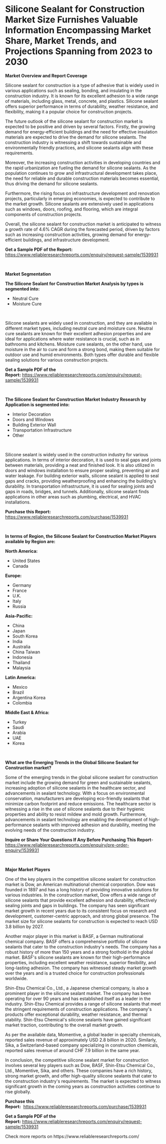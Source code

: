 <p><h1>Silicone Sealant for Construction Market Size Furnishes Valuable Information Encompassing Market Share, Market Trends, and Projections Spanning from 2023 to 2030</h1></p><p><strong>Market Overview and Report Coverage</strong></p>
<p><p>Silicone sealant for construction is a type of adhesive that is widely used in various applications such as sealing, bonding, and insulating in the construction industry. It is known for its excellent adhesion to a wide range of materials, including glass, metal, concrete, and plastics. Silicone sealant offers superior performance in terms of durability, weather resistance, and flexibility, making it a popular choice for construction projects.</p><p>The future outlook of the silicone sealant for construction market is expected to be positive and driven by several factors. Firstly, the growing demand for energy-efficient buildings and the need for effective insulation materials are expected to drive the demand for silicone sealants. The construction industry is witnessing a shift towards sustainable and environmentally friendly practices, and silicone sealants align with these requirements.</p><p>Moreover, the increasing construction activities in developing countries and the rapid urbanization are fueling the demand for silicone sealants. As the population continues to grow and infrastructural development takes place, the need for reliable and durable construction materials becomes essential, thus driving the demand for silicone sealants.</p><p>Furthermore, the rising focus on infrastructure development and renovation projects, particularly in emerging economies, is expected to contribute to the market growth. Silicone sealants are extensively used in applications such as windows, doors, roofing, and flooring, which are integral components of construction projects.</p><p>Overall, the silicone sealant for construction market is anticipated to witness a growth rate of 4.6% CAGR during the forecasted period, driven by factors such as increasing construction activities, growing demand for energy-efficient buildings, and infrastructure development.</p></p>
<p><strong>Get a Sample PDF of the Report:</strong> <a href="https://www.reliableresearchreports.com/enquiry/request-sample/1539931">https://www.reliableresearchreports.com/enquiry/request-sample/1539931</a></p>
<p>&nbsp;</p>
<p><strong>Market Segmentation</strong></p>
<p><strong>The Silicone Sealant for Construction Market Analysis by types is segmented into:</strong></p>
<p><ul><li>Neutral Cure</li><li>Moisture Cure</li></ul></p>
<p>&nbsp;</p>
<p><p>Silicone sealants are widely used in construction, and they are available in different market types, including neutral cure and moisture cure. Neutral cure sealants are known for their excellent adhesion properties and are ideal for applications where water resistance is crucial, such as in bathrooms and kitchens. Moisture cure sealants, on the other hand, use moisture in the air to cure and form a strong bond, making them suitable for outdoor use and humid environments. Both types offer durable and flexible sealing solutions for various construction projects.</p></p>
<p><strong>Get a Sample PDF of the Report:</strong>&nbsp;<a href="https://www.reliableresearchreports.com/enquiry/request-sample/1539931">https://www.reliableresearchreports.com/enquiry/request-sample/1539931</a></p>
<p>&nbsp;</p>
<p><strong>The Silicone Sealant for Construction Market Industry Research by Application is segmented into:</strong></p>
<p><ul><li>Interior Decoration</li><li>Doors and Windows</li><li>Building Exterior Wall</li><li>Transportation Infrastructure</li><li>Other</li></ul></p>
<p>&nbsp;</p>
<p><p>Silicone sealant is widely used in the construction industry for various applications. In terms of interior decoration, it is used to seal gaps and joints between materials, providing a neat and finished look. It is also utilized in doors and windows installation to ensure proper sealing, preventing air and water leakage. For building exterior walls, silicone sealant is applied to seal gaps and cracks, providing weatherproofing and enhancing the building's durability. In transportation infrastructure, it is used for sealing joints and gaps in roads, bridges, and tunnels. Additionally, silicone sealant finds applications in other areas such as plumbing, electrical, and HVAC installations.</p></p>
<p><strong>Purchase this Report:</strong>&nbsp; <a href="https://www.reliableresearchreports.com/purchase/1539931">https://www.reliableresearchreports.com/purchase/1539931</a></p>
<p>&nbsp;</p>
<p><strong>In terms of Region, the Silicone Sealant for Construction Market Players available by Region are:</strong></p>
<p>
    <p> <strong> North America: </strong>
        <ul>
            <li>United States</li>
            <li>Canada</li>
        </ul>
        </p> 
    <p> <strong> Europe: </strong>
        <ul>
            <li>Germany</li>
            <li>France</li>
            <li>U.K.</li>
            <li>Italy</li>
            <li>Russia</li>
        </ul>
        </p> 
    <p> <strong> Asia-Pacific: </strong>
        <ul>
            <li>China</li>
            <li>Japan</li>
            <li>South Korea</li>
            <li>India</li>
            <li>Australia</li>
            <li>China Taiwan</li>
            <li>Indonesia</li>
            <li>Thailand</li>
            <li>Malaysia</li>
        </ul>
        </p> 
    <p> <strong> Latin America: </strong>
        <ul>
            <li>Mexico</li>
            <li>Brazil</li>
            <li>Argentina Korea</li>
            <li>Colombia</li>
        </ul>
        </p> 
    <p> <strong> Middle East & Africa: </strong>
        <ul>
            <li>Turkey</li>
            <li>Saudi</li>
            <li>Arabia</li>
            <li>UAE</li>
            <li>Korea</li>
        </ul>
    </p>
    </p>
<p>&nbsp;</p>
<p><strong>What are the Emerging Trends in the Global Silicone Sealant for Construction market?</strong></p>
<p><p>Some of the emerging trends in the global silicone sealant for construction market include the growing demand for green and sustainable sealants, increasing adoption of silicone sealants in the healthcare sector, and advancements in sealant technology. With a focus on environmental conservation, manufacturers are developing eco-friendly sealants that minimize carbon footprint and reduce emissions. The healthcare sector is witnessing a rise in the use of silicone sealants due to their hygienic properties and ability to resist mildew and mold growth. Furthermore, advancements in sealant technology are enabling the development of high-performance sealants with improved adhesion and durability, meeting the evolving needs of the construction industry.</p></p>
<p><strong>Inquire or Share Your Questions If Any Before Purchasing This Report</strong>- <a href="https://www.reliableresearchreports.com/enquiry/pre-order-enquiry/1539931">https://www.reliableresearchreports.com/enquiry/pre-order-enquiry/1539931</a></p>
<p>&nbsp;</p>
<p><strong>Major Market Players</strong></p>
<p><p>One of the key players in the competitive silicone sealant for construction market is Dow, an American multinational chemical corporation. Dow was founded in 1897 and has a long history of providing innovative solutions for various industries. In the construction market, Dow offers a wide range of silicone sealants that provide excellent adhesion and durability, effectively sealing joints and gaps in buildings. The company has seen significant market growth in recent years due to its consistent focus on research and development, customer-centric approach, and strong global presence. The market size for silicone sealants for construction is expected to reach USD 3.8 billion by 2027.</p><p>Another major player in this market is BASF, a German multinational chemical company. BASF offers a comprehensive portfolio of silicone sealants that cater to the construction industry's needs. The company has a robust history of more than 150 years and a strong foothold in the global market. BASF's silicone sealants are known for their high-performance properties, including excellent weather resistance, superior flexibility, and long-lasting adhesion. The company has witnessed steady market growth over the years and is a trusted choice for construction professionals worldwide.</p><p>Shin-Etsu Chemical Co., Ltd., a Japanese chemical company, is also a prominent player in the silicone sealant market. The company has been operating for over 90 years and has established itself as a leader in the industry. Shin-Etsu Chemical provides a range of silicone sealants that meet the stringent requirements of construction applications. The company's products offer exceptional durability, weather resistance, and thermal stability. Shin-Etsu Chemical's silicone sealants have gained significant market traction, contributing to the overall market growth.</p><p>As per the available data, Momentive, a global leader in specialty chemicals, reported sales revenue of approximately USD 2.8 billion in 2020. Similarly, Sika, a Switzerland-based company specializing in construction chemicals, reported sales revenue of around CHF 7.9 billion in the same year.</p><p>In conclusion, the competitive silicone sealant market for construction involves several key players such as Dow, BASF, Shin-Etsu Chemical Co., Ltd., Momentive, Sika, and others. These companies have a rich history, strong market growth, and offer high-quality silicone sealants that cater to the construction industry's requirements. The market is expected to witness significant growth in the coming years as construction activities continue to rise globally.</p></p>
<p><strong>Purchase this Report:</strong>&nbsp;&nbsp;<a href="https://www.reliableresearchreports.com/purchase/1539931">https://www.reliableresearchreports.com/purchase/1539931</a></p>
<p></p>
<p><strong>Get a Sample PDF of the Report:</strong>&nbsp;<a href="https://www.reliableresearchreports.com/enquiry/request-sample/1539931">https://www.reliableresearchreports.com/enquiry/request-sample/1539931</a></p>
<p>Check more reports on https://www.reliableresearchreports.com/</p>